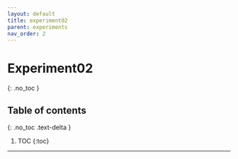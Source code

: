 ```yaml
---
layout: default
title: experiment02
parent: experiments
nav_order: 2
---
```


# Experiment02
{: .no_toc }

## Table of contents
{: .no_toc .text-delta }

1. TOC
{:toc}

---
